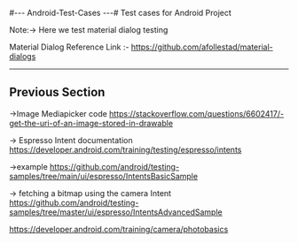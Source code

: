 #--- Android-Test-Cases ---#
Test cases for Android Project

Note:->
Here we test material dialog testing

Material Dialog Reference Link :-
https://github.com/afollestad/material-dialogs



--------------------------------------------------------------
Previous Section
--------------------------------------------------------------

->Image Mediapicker code
https://stackoverflow.com/questions/6602417/-get-the-uri-of-an-image-stored-in-drawable

-> Espresso Intent documentation
https://developer.android.com/training/testing/espresso/intents

->example
https://github.com/android/testing-samples/tree/main/ui/espresso/IntentsBasicSample

-> fetching a bitmap using the camera Intent
https://github.com/android/testing-samples/tree/master/ui/espresso/IntentsAdvancedSample

https://developer.android.com/training/camera/photobasics




 
